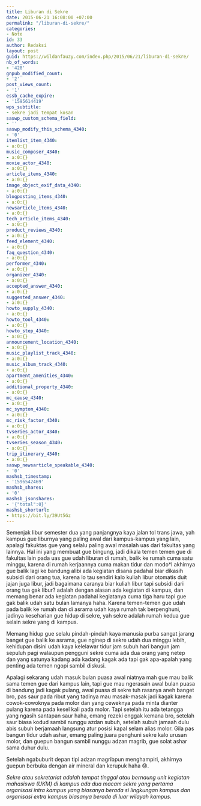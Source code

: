 ```yaml
---
title: Liburan di Sekre
date: 2015-06-21 16:08:00 +07:00
permalink: "/liburan-di-sekre/"
categories:
- Note
id: 33
author: Redaksi
layout: post
guid: https://wildanfauzy.com/index.php/2015/06/21/liburan-di-sekre/
nb_of_words:
- '428'
gnpub_modified_count:
- '2'
post_views_count:
- '1'
essb_cache_expire:
- '1595614419'
wps_subtitle:
- sekre jadi tempat kosan
saswp_custom_schema_field:
- ''
saswp_modify_this_schema_4340:
- '0'
itemlist_item_4340:
- a:0:{}
music_composer_4340:
- a:0:{}
movie_actor_4340:
- a:0:{}
article_items_4340:
- a:0:{}
image_object_exif_data_4340:
- a:0:{}
blogposting_items_4340:
- a:0:{}
newsarticle_items_4340:
- a:0:{}
tech_article_items_4340:
- a:0:{}
product_reviews_4340:
- a:0:{}
feed_element_4340:
- a:0:{}
faq_question_4340:
- a:0:{}
performer_4340:
- a:0:{}
organizer_4340:
- a:0:{}
accepted_answer_4340:
- a:0:{}
suggested_answer_4340:
- a:0:{}
howto_supply_4340:
- a:0:{}
howto_tool_4340:
- a:0:{}
howto_step_4340:
- a:0:{}
announcement_location_4340:
- a:0:{}
music_playlist_track_4340:
- a:0:{}
music_album_track_4340:
- a:0:{}
apartment_amenities_4340:
- a:0:{}
additional_property_4340:
- a:0:{}
mc_cause_4340:
- a:0:{}
mc_symptom_4340:
- a:0:{}
mc_risk_factor_4340:
- a:0:{}
tvseries_actor_4340:
- a:0:{}
tvseries_season_4340:
- a:0:{}
trip_itinerary_4340:
- a:0:{}
saswp_newsarticle_speakable_4340:
- '0'
mashsb_timestamp:
- '1596542469'
mashsb_shares:
- '0'
mashsb_jsonshares:
- '{"total":0}'
mashsb_shorturl:
- https://bit.ly/39Ut5Gz
---
```


Semenjak libur semester dua yang panjangnya kaya jalan tol trans jawa, yah kampus gue liburnya yang paling awal dari kampus-kampus yang lain, apalagi fakuktas gue yang selalu paling awal masalah uas dari fakultas yang lainnya. Hal ini yang membuat gue bingung, jadi dikala temen temen gue di fakultas lain pada uas gue udah liburan di rumah, balik ke rumah cuma satu minggu, karena di rumah kerjaannya cuma makan tidur dan modo*l akhirnya gue balik lagi ke bandung alibi ada kegiatan disana padahal biar dikasih subsidi dari orang tua, karena lo tau sendiri kalo kuliah libur otomatis duit jajan juga libur, jadi bagaimana caranya biar kuliah libur tapi subsidi dari orang tua gak libur? adalah dengan alasan ada kegiatan di kampus, dan memang benar ada kegiatan padahal kegiatanya cuma tiga haru tapi gue gak balik udah satu bulan lamanya haha. Karena temen-temen gue udah pada balik ke rumah dan di asrama udah kaya rumah tak berpenghuni, jadinya keseharian gue hidup di sekre, yah sekre adalah rumah kedua gue selain sekre yang di kampus.

Memang hidup gue selalu pindah-pindah kaya manusia purba sangat jarang banget gue balik ke asrama, gue nginep di sekre udah dua minggu lebih, kehidupan disini udah kaya kelelawar tidur jam subuh hari bangun jam sepuluh pagi walaupun pengguni sekre cuma ada dua orang yang netep dan yang satunya kadang ada kadang kagak ada tapi gak apa-apalah yang penting ada temen ngopi sambil diskusi.

Apalagi sekarang udah masuk bulan puasa awal niatnya mah gue mau balik sama temen gue dari kampus lain, tapi gue mau ngerasain awal bulan puasa di bandung jadi kagak pulang, awal puasa di sekre tuh rasanya aneh banget bro, pas saur pada ribut yang tadinya mau masak-masak jadi kagak karena cowok-cowoknya pada molor dan yang ceweknya pada minta dianter pulang karena pada kesel kali pada molor. Tapi setelah itu ada tetangga yang ngasih santapan saur haha, emang rezeki enggak kemana bro, setelah saur biasa kodud sambil nunggu azdan subuh, setelah subuh jamaah dulu abis subuh berjamaah langsung atur posisi kapal selam alias molor. Gila pas bangun tidur udah ashar, emang paling juara penghuni sekre kalo urusan molor, dan guepun bangun sambil nunggu adzan magrib, gue solat ashar sama duhur dulu.

Setelah ngabuburit depan tipi adzan magribpun menghampiri, akhirnya guepun berbuka dengan air mineral dan kerupuk haha 😞.

_Sekre atau sekretariat adalah tempat tinggal atau bernaung unit kegiatan mahasiswa (UKM) di kampus ada dua macam sekre yang pertama organisasi intra kampus yang biasanya berada si lingkungan kampus dan organisasi extra kampus biasanya berada di luar wilayah kampus._